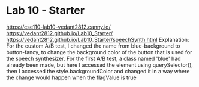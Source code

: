 # Lab 10 - Starter
https://cse110-lab10-vedant2812.canny.io/
https://vedant2812.github.io/Lab10_Starter/
https://vedant2812.github.io/Lab10_Starter/speechSynth.html
Explanation: For the custom A/B test, I changed the name from blue-background to button-fancy, to change the background color of the button that is used for the speech synthesizer. For the first A/B test, a class named 'blue' had already been made, but here I accessed the element using querySelector(), then I accessed the style.backgroundColor and changed it in a way where the change would happen when the flagValue is true
